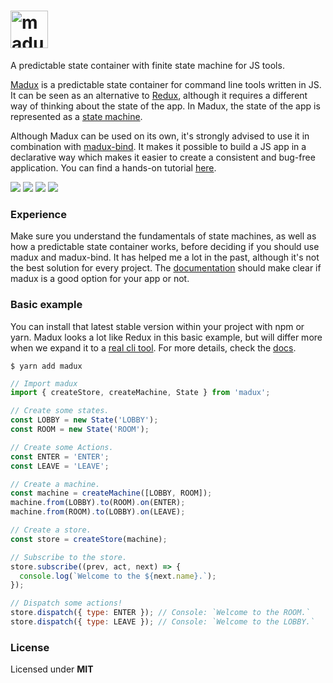 
# <img src='https://raw.githubusercontent.com/Jense5/madux/master/logo/icon.repo.png' title='madux' height='60' />

A predictable state container with finite state machine for JS tools.

[Madux](https://github.com/Jense5/madux) is a predictable state container for command line tools written in JS. It can be seen as an alternative to [Redux](https://github.com/reactjs/redux), although it requires a different way of thinking about the state of the app. In Madux, the state of the app is represented as a [state machine](https://en.wikipedia.org/wiki/Finite-state_machine).

Although Madux can be used on its own, it's strongly advised to use it in combination with [madux-bind](https://github.com/Jense5/madux-bind). It makes it possible to build a JS app in a declarative way which makes it easier to create a consistent and bug-free application. You can find a hands-on tutorial [here](https://jense5.gitbooks.io/madux/content/).

<img src="https://img.shields.io/badge/status-development-16a085.svg">
<img src="https://travis-ci.org/Jense5/madux.svg?branch=master">
<img src="https://img.shields.io/npm/v/madux.svg">
<img src="https://img.shields.io/npm/l/madux.svg">

### Experience

Make sure you understand the fundamentals of state machines, as well as how a predictable state container works, before deciding if you should use madux and madux-bind. It has helped me a lot in the past, although it's not the best solution for every project. The [documentation](https://jense5.gitbooks.io/madux/content/) should make clear if madux is a good option for your app or not.

### Basic example

You can install that latest stable version within your project with npm or yarn. Madux looks a lot like Redux in this basic example, but will differ more when we expand it to a [real cli tool](https://jense5.gitbooks.io/madux/content/). For more details, check the [docs](https://jense5.gitbooks.io/madux/content/).

```
$ yarn add madux
```

```js
// Import madux
import { createStore, createMachine, State } from 'madux';

// Create some states.
const LOBBY = new State('LOBBY');
const ROOM = new State('ROOM');

// Create some Actions.
const ENTER = 'ENTER';
const LEAVE = 'LEAVE';

// Create a machine.
const machine = createMachine([LOBBY, ROOM]);
machine.from(LOBBY).to(ROOM).on(ENTER);
machine.from(ROOM).to(LOBBY).on(LEAVE);

// Create a store.
const store = createStore(machine);

// Subscribe to the store.
store.subscribe((prev, act, next) => {
  console.log(`Welcome to the ${next.name}.`);
});

// Dispatch some actions!
store.dispatch({ type: ENTER }); // Console: `Welcome to the ROOM.`
store.dispatch({ type: LEAVE }); // Console: `Welcome to the LOBBY.`

```

### License

Licensed under **MIT**

